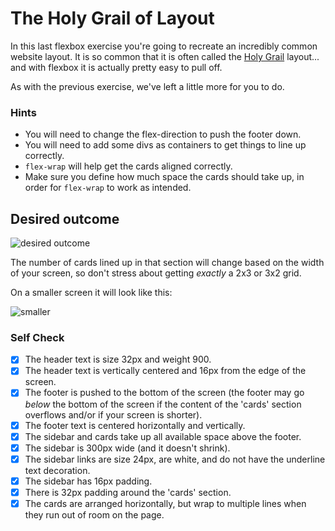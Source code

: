 # The Holy Grail of Layout

In this last flexbox exercise you're going to recreate an incredibly common website layout. It is so common that it is often called the [Holy Grail](https://www.google.com/search?q=holy+grail+layout&tbm=isch&sclient=img) layout... and with flexbox it is actually pretty easy to pull off.

As with the previous exercise, we've left a little more for you to do.

### Hints
- You will need to change the flex-direction to push the footer down.
- You will need to add some divs as containers to get things to line up correctly.
- `flex-wrap` will help get the cards aligned correctly.
-  Make sure you define how much space the cards should take up, in order for `flex-wrap` to work as intended.

## Desired outcome

![desired outcome](./desired-outcome.png)

The number of cards lined up in that section will change based on the width of your screen, so don't stress about getting _exactly_ a 2x3 or 3x2 grid.

On a smaller screen it will look like this:

![smaller](./desired-outcome-smaller.png)

### Self Check
- [x] The header text is size 32px and weight 900.
- [x] The header text is vertically centered and 16px from the edge of the screen.
- [x] The footer is pushed to the bottom of the screen (the footer may go _below_ the bottom of the screen if the content of the 'cards' section overflows and/or if your screen is shorter).
- [x] The footer text is centered horizontally and vertically.
- [x] The sidebar and cards take up all available space above the footer.
- [x] The sidebar is 300px wide (and it doesn't shrink).
- [x] The sidebar links are size 24px, are white, and do not have the underline text decoration.
- [x] The sidebar has 16px padding.
- [x] There is 32px padding around the 'cards' section.
- [x] The cards are arranged horizontally, but wrap to multiple lines when they run out of room on the page.
